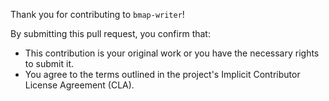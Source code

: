 Thank you for contributing to `bmap-writer`!

By submitting this pull request, you confirm that:
- This contribution is your original work or you have the necessary rights to submit it.
- You agree to the terms outlined in the project's Implicit Contributor License Agreement (CLA).
